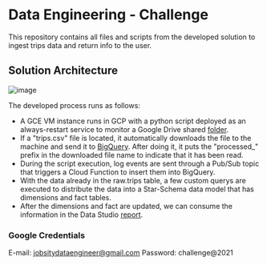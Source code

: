 # Data Engineering - Challenge
This repository contains all files and scripts from the developed solution to ingest trips data and return info to the user.

## Solution Architecture
![image](https://user-images.githubusercontent.com/32855093/123534785-f1faa900-d6f5-11eb-9dae-ce0797eef64f.png)

The developed process runs as follows:
 - A GCE VM instance runs in GCP with a python script deployed as an always-restart service to monitor a Google Drive shared [folder](https://drive.google.com/drive/folders/144a7RKyQC6o9GB1TkEZ-wuSpqV8Lr5tZ?usp=sharing). 
 - If a "trips.csv" file is located, it automatically downloads the file to the machine and send it to [BigQuery](https://console.cloud.google.com/bigquery?project=jobsity-317503&ws=!1m0). After doing it, it puts the "processed_" prefix in the downloaded file name to indicate that it has been read.
 - During the script execution, log events are sent through a Pub/Sub topic that triggers a Cloud Function to insert them into BigQuery.
 - With the data already in the raw.trips table, a few custom querys are executed to distribute the data into a Star-Schema data model that has dimensions and fact tables.
 - After the dimensions and fact are updated, we can consume the information in the Data Studio [report](https://datastudio.google.com/reporting/53518e1c-51d2-4c17-a09d-b5f0369bbf75).

### Google Credentials
E-mail: jobsitydataengineer@gmail.com
Password: challenge@2021

